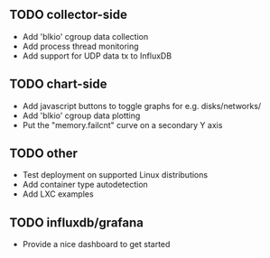 ## TODO collector-side

- Add 'blkio' cgroup data collection
- Add process thread monitoring
- Add support for UDP data tx to InfluxDB

## TODO chart-side

- Add javascript buttons to toggle graphs for e.g. disks/networks/
- Add 'blkio' cgroup data plotting
- Put the "memory.failcnt" curve on a secondary Y axis

## TODO other

- Test deployment on supported Linux distributions
- Add container type autodetection
- Add LXC examples

## TODO influxdb/grafana

- Provide a nice dashboard to get started
